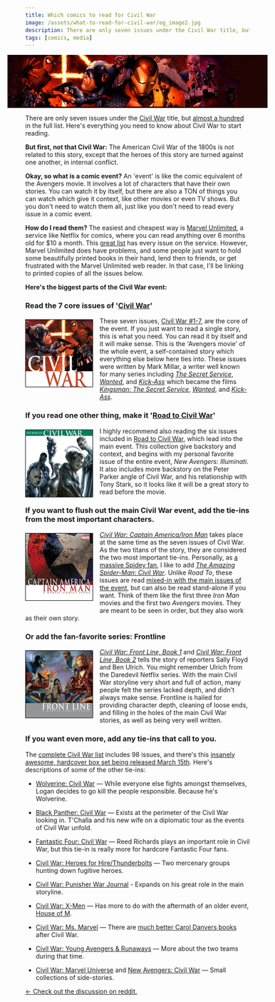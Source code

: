 ```yaml
---
title: Which comics to read for Civil War
image: /assets/what-to-read-for-civil-war/og_image2.jpg
description: There are only seven issues under the Civil War title, but almost a hundred in the full list. Here’s everything you need to know about Civil War to start reading.
tags: [comics, media]
---
```


<style>
#header-image {
  margin: 10px -40px;
  background-color: #200502;
}

#header-image,
#header-image img {
  max-height: 157px;
}

h3, .post-article {
    clear: both;
}

p img {
  float: left;
  max-height: 150px;
  border: 1px solid black;
  margin: 5px 15px 15px 0px;
}
</style>

<div id="header-image"><img src="/assets/what-to-read-for-civil-war/header.jpg" alt="Marvel's Civil War"></div>

There are only seven issues under the [Civil War](http://amzn.to/1pmqXPE) title, but [almost a hundred](http://marvel.com/comics/discover/114/civil-war-the-complete-event) in the full list. Here's everything you need to know about Civil War to start reading.

**But first, not that Civil War:** The American Civil War of the 1800s is not related to this story, except that the heroes of this story are turned against one another, in internal conflict.

**Okay, so what is a comic event?** An 'event' is like the comic equivalent of the Avengers movie. It involves a lot of characters that have their own stories. You can watch it by itself, but there are also a TON of things you can watch which give it context, like other movies or even TV shows. But you don't need to watch them all, just like you don't need to read every issue in a comic event.

**How do I read them?** The easiest and cheapest way is [Marvel Unlimited](http://marvel.com/comics/unlimited), a service like Netflix for comics, where you can read anything over 6 months old for $10 a month. This [great list](http://marvel.com/comics/discover/114/civil-war-the-complete-event) has every issue on the service. However, Marvel Unlimited does have problems, and some people just want to hold some beautifully printed books in their hand, lend then to friends, or get frustrated with the Marvel Unlimited web reader. In that case, I'll be linking to printed copies of all the issues below.

**Here's the biggest parts of the Civil War event:**

### Read the 7 core issues of '[Civil War](http://amzn.to/1pmqXPE)'

[![Cover of Civil War #1](/assets/what-to-read-for-civil-war/cover_civil_war.jpg)](http://amzn.to/1pmqXPE) These seven issues, [Civil War #1-7](http://amzn.to/1pmqXPE), are the core of the event. If you just want to read a single story, this is what you need. You can read it by itself and it will make sense. This is the 'Avengers movie' of the whole event, a self-contained story which everything else below here ties into. These issues were written by Mark Millar, a writer well known for many series including *[The Secret Service](http://amzn.to/1pmsmWz)*, *[Wanted](http://amzn.to/1QMOORu)*, and *[Kick-Ass](http://amzn.to/1RdFDNb)* which became the films *[Kingsman: The Secret Service](http://amzn.to/1QMOMc9)*, *[Wanted](http://amzn.to/1RdFFVi)*, and *[Kick-Ass](http://amzn.to/1MennvA)*.

### If you read one other thing, make it '[Road to Civil War](http://amzn.to/1RdE3uK)'

[![Cover of Road to Civil War](/assets/what-to-read-for-civil-war/cover_road_to.jpg)](http://amzn.to/1RdE3uK) I highly recommend also reading the six issues included in [Road to Civil War](http://amzn.to/1RdE3uK), which lead into the main event. This collection give backstory and context, and begins with my personal favorite issue of the entire event, *New Avengers: Illuminati*. It also includes more backstory on the Peter Parker angle of Civil War, and his relationship with Tony Stark, so it looks like it will be a great story to read before the movie.

### If you want to flush out the main Civil War event, add the tie-ins from the most important characters.

[![Cover of Civil War: Captain America/Iron Man](/assets/what-to-read-for-civil-war/cover_cap_iron.jpg)](http://amzn.to/1RdF0Dp) *[Civil War: Captain America/Iron Man](http://amzn.to/1RdF0Dp)* takes place at the same time as the seven issues of Civil War. As the two titans of the story, they are considered the two most important tie-ins. Personally, as [a massive Spidey fan](/articles/where-to-start-reading-spiderman/), I like to add *[The Amazing Spider-Man: Civil War](http://amzn.to/1RdDWzr)*. Unlike *Road To*, these issues are read [mixed-in with the main issues of the event](http://marvel.com/comics/discover/114/civil-war-the-complete-event), but can also be read stand-alone if you want. Think of them like the first three *Iron Man* movies and the first two *Avengers* movies. They are meant to be seen in order, but they also work as their own story.

### Or add the fan-favorite series: Frontline

[![Civil War: Front Line, Book 1](/assets/what-to-read-for-civil-war/cover_frontline.jpg)](http://amzn.to/1MemN14) *[Civil War: Front Line, Book 1](http://amzn.to/1MemN14)* and *[Civil War: Front Line, Book 2](http://amzn.to/1QMOgLq)* tells the story of reporters Sally Floyd and Ben Ulrich. You might remember Ulrich from the Daredevil Netflix series. With the main Civil War storyline very short and full of action, many people felt the series lacked depth, and didn't always make sense. Frontline is hailed for providing character depth, cleaning of loose ends, and filling in the holes of the main Civil War stories, as well as being very well written.

### If you want even more, add any tie-ins that call to you.

The [complete Civil War list](http://marvel.com/comics/discover/114/civil-war-the-complete-event) includes 98 issues, and there's this [insanely awesome, hardcover box set being released March 15th](http://amzn.to/1SJ7rrT). Here's descriptions of some of the other tie-ins:

- [Wolverine: Civil War](http://amzn.to/1RGlBVL) &mdash; While everyone else fights amongst themselves, Logan decides to go kill the people responsible. Because he's Wolverine.

- [Black Panther: Civil War](http://amzn.to/1WhuWXZ) &mdash; Exists at the perimeter of the Civil War looking in. T'Challa and his new wife on a diplomatic tour as the events of Civil War unfold.

- [Fantastic Four: Civil War](http://amzn.to/1LZ0DoH) &mdash; Reed Richards plays an important role in Civil War, but this tie-in is really more for hardcore Fantastic Four fans.

- [Civil War: Heroes for Hire/Thunderbolts](http://amzn.to/1LZ1S77) &mdash; Two mercenary groups hunting down fugitive heroes.

- [Civil War: Punisher War Journal](http://amzn.to/1RePqMB) - Expands on his great role in the main storyline.

- [Civil War: X-Men](http://amzn.to/1QPirme) &mdash; Has more to do with the aftermath of an older event, [House of M](http://amzn.to/1RdS3ES).

- [Civil War: Ms. Marvel](http://amzn.to/1LZ5hDd) &mdash; There are [much better Carol Danvers books](http://amzn.to/1MeDM3l) after Civil War.

- [Civil War: Young Avengers & Runaways](http://amzn.to/1RePjAO) &mdash; More about the two teams during that time.

- [Civil War: Marvel Universe](http://amzn.to/1LjeiXB) and [New Avengers: Civil War](http://amzn.to/1MeD6uO) &mdash; Small collections of side-stories.

<div class="reddit">
<script type="text/javascript" src="//www.redditstatic.com/button/button3.js"></script> <a href="https://www.reddit.com/r/Marvel/comments/4au3rw/guide_for_new_readers_which_comics_to_read_for/">← Check out the discussion on reddit.</a>
</div>
